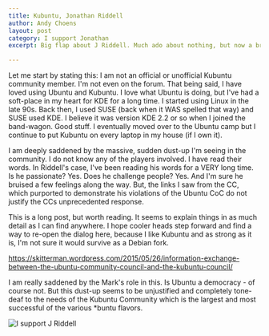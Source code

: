 ```yaml
---
title: Kubuntu, Jonathan Riddell
author: Andy Choens
layout: post
category: I support Jonathan
excerpt: Big flap about J Riddell. Much ado about nothing, but now a bruised community.

---
```


Let me start by stating this: I am not an official or unofficial
Kubuntu community member. I'm not even on the forum. That being said,
I have loved using Ubuntu and Kubuntu. I love what Ubuntu is doing,
but I've had a soft-place in my heart for KDE for a long time. I
started using Linux in the late 90s. Back then, I used SUSE (back when
it WAS spelled that way) and SUSE used KDE. I believe it was version
KDE 2.2 or so when I joined the band-wagon. Good stuff. I eventually
moved over to the Ubuntu camp but I continue to put Kubuntu on every
laptop in my house (if I own it).

I am deeply saddened by the massive, sudden dust-up I'm seeing in the
community. I do not know any of the players involved. I have read
their words. In Riddell's case, I've been reading his words for a VERY
long time. Is he passionate? Yes. Does he challenge people? Yes. And
I'm sure he bruised a few feelings along the way. But, the links I saw
from the CC, which purported to demonstrate his violations of the
Ubuntu CoC do not justify the CCs unprecedented response.

This is a long post, but worth reading. It seems to explain things in
as much detail as I can find anywhere. I hope cooler heads step
forward and find a way to re-open the dialog here, because I like
Kubuntu and as strong as it is, I'm not sure it would survive as a
Debian fork.

https://skitterman.wordpress.com/2015/05/26/information-exchange-between-the-ubuntu-community-council-and-the-kubuntu-council/

I am really saddened by the Mark's role in this. Is Ubuntu a
democracy - of course not. But this dust-up seems to be unjustified
and completely tone-deaf to the needs of the Kubuntu Community which
is the largest and most successful of the various *buntu flavors.

![I support J Riddell](img/riddell-support-banner.png)

